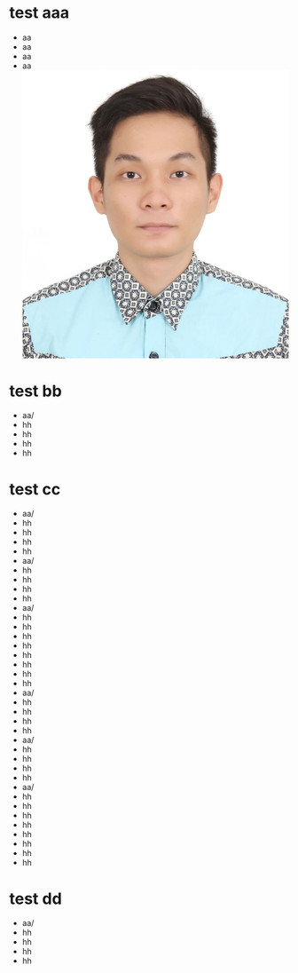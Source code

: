 # test aaa
* aa
* aa
* aa
* aa
![image](./Images/photo-crop.JPG)

# test bb
* aa/ 
* hh
* hh
* hh
* hh

# test cc
* aa/ 
* hh
* hh
* hh
* hh
* aa/ 
* hh
* hh
* hh
* hh
* aa/ 
* hh
* hh
* hh
* hh
* hh
* hh
* hh
* hh
* aa/ 
* hh
* hh
* hh
* hh
* aa/ 
* hh
* hh
* hh
* hh
* aa/ 
* hh
* hh
* hh
* hh
* hh
* hh
* hh
* hh

# test dd
* aa/ 
* hh
* hh
* hh
* hh
